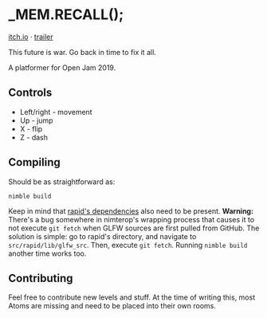 # _MEM.RECALL();
[itch.io](https://lqdev.itch.io/memrecall) · [trailer](https://www.youtube.com/watch?v=79-7hRCEsGg)

This future is war. Go back in time to fix it all.

A platformer for Open Jam 2019.

## Controls

 - Left/right - movement
 - Up - jump
 - X - flip
 - Z - dash

## Compiling

Should be as straightforward as:
```
nimble build
```
Keep in mind that
[rapid's dependencies](https://github.com/liquid600pgm/rapid/#installing) also
need to be present.
**Warning:** There's a bug somewhere in nimterop's wrapping process that causes
it to not execute `git fetch` when GLFW sources are first pulled from GitHub.
The solution is simple: go to rapid's directory, and navigate to `src/rapid/lib/glfw_src`.
Then, execute `git fetch`. Running `nimble build` another time works too.

## Contributing

Feel free to contribute new levels and stuff. At the time of writing this, most
Atoms are missing and need to be placed into their own rooms.
